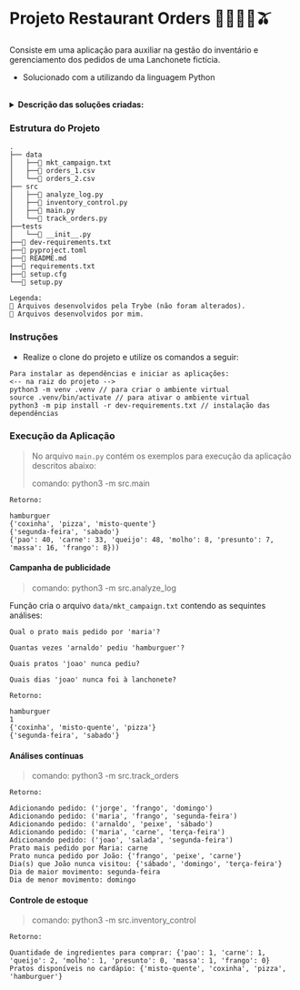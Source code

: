 # Projeto Restaurant Orders 🍳👩🏻‍🍳🫒

Consiste em uma aplicação para auxiliar na gestão do inventário e gerenciamento dos pedidos de uma Lanchonete fictícia. 

* Solucionado com a utilizando da linguagem Python

<br />

<details>
  <summary><strong>Descrição das soluções criadas:</strong></summary><br />

| Função/Classe | Descrição | Localização |
|---|---|---|
| `analyze_log` | Função que realiza a leitura dos arquivos contendo as informações dos pedidos realizados e gera o relatório desejado  | `src/analyze_log.py` |
| `TrackOrders` | Classe que simula um sistema de registro contínuo das informações de pedidos | `src/track_orders.py` |
| `InventoryControl` | Classe de gerenciamento do estoque de um estabelecimento | `src/inventory_control.py` |

<br />
</details>



### Estrutura do Projeto

```
.
├── data
│   ├──🔹 mkt_campaign.txt
│   ├──🔸 orders_1.csv
│   └──🔸 orders_2.csv
├── src
│   ├──🔹 analyze_log.py
│   ├──🔹 inventory_control.py
│   ├──🔸 main.py
│   └──🔹 track_orders.py
├──tests
│   └──🔸 __init__.py
├──🔸 dev-requirements.txt
├──🔸 pyproject.toml
├──🔸 README.md
├──🔸 requirements.txt
├──🔸 setup.cfg
└──🔸 setup.py

Legenda:
🔸 Arquivos desenvolvidos pela Trybe (não foram alterados).
🔹 Arquivos desenvolvidos por mim.

```



### Instruções

- Realize o clone do projeto e utilize os comandos a seguir:

```
Para instalar as dependências e iniciar as aplicações:
<-- na raiz do projeto -->
python3 -m venv .venv // para criar o ambiente virtual
source .venv/bin/activate // para ativar o ambiente virtual
python3 -m pip install -r dev-requirements.txt // instalação das dependências
```


### Execução da Aplicação
> No arquivo `main.py` contém os exemplos para execução da aplicação descritos abaixo:
>
> comando: python3 -m src.main


```
Retorno:

hamburguer
{'coxinha', 'pizza', 'misto-quente'}
{'segunda-feira', 'sabado'}
{'pao': 40, 'carne': 33, 'queijo': 48, 'molho': 8, 'presunto': 7, 'massa': 16, 'frango': 8}))
```

#### Campanha de publicidade
> comando: python3 -m src.analyze_log

Função cria o arquivo `data/mkt_campaign.txt` contendo as sequintes análises:

```
Qual o prato mais pedido por 'maria'?

Quantas vezes 'arnaldo' pediu 'hamburguer'?

Quais pratos 'joao' nunca pediu?

Quais dias 'joao' nunca foi à lanchonete?
```

```
Retorno:

hamburguer
1
{'coxinha', 'misto-quente', 'pizza'}
{'segunda-feira', 'sabado'}
```

#### Análises contínuas
> comando: python3 -m src.track_orders

```
Retorno:

Adicionando pedido: ('jorge', 'frango', 'domingo')
Adicionando pedido: ('maria', 'frango', 'segunda-feira')
Adicionando pedido: ('arnaldo', 'peixe', 'sábado')
Adicionando pedido: ('maria', 'carne', 'terça-feira')
Adicionando pedido: ('joao', 'salada', 'segunda-feira')
Prato mais pedido por Maria: carne
Prato nunca pedido por João: {'frango', 'peixe', 'carne'}
Dia(s) que João nunca visitou: {'sábado', 'domingo', 'terça-feira'}
Dia de maior movimento: segunda-feira
Dia de menor movimento: domingo
```


#### Controle de estoque
> comando: python3 -m src.inventory_control

```
Retorno:

Quantidade de ingredientes para comprar: {'pao': 1, 'carne': 1, 'queijo': 2, 'molho': 1, 'presunto': 0, 'massa': 1, 'frango': 0}
Pratos disponíveis no cardápio: {'misto-quente', 'coxinha', 'pizza', 'hamburguer'}
```
